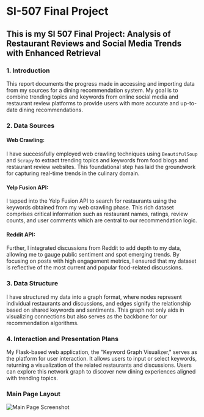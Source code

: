 # SI-507 Final Project
## This is my SI 507 Final Project: Analysis of Restaurant Reviews and Social Media Trends with Enhanced Retrieval

### 1. Introduction
This report documents the progress made in accessing and importing data from my sources for a dining recommendation system. My goal is to combine trending topics and keywords from online social media and restaurant review platforms to provide users with more accurate and up-to-date dining recommendations.

### 2. Data Sources

#### Web Crawling:
I have successfully employed web crawling techniques using `BeautifulSoup` and `Scrapy` to extract trending topics and keywords from food blogs and restaurant review websites. This foundational step has laid the groundwork for capturing real-time trends in the culinary domain.

#### Yelp Fusion API:
I tapped into the Yelp Fusion API to search for restaurants using the keywords obtained from my web crawling phase. This rich dataset comprises critical information such as restaurant names, ratings, review counts, and user comments which are central to our recommendation logic.

#### Reddit API:
Further, I integrated discussions from Reddit to add depth to my data, allowing me to gauge public sentiment and spot emerging trends. By focusing on posts with high engagement metrics, I ensured that my dataset is reflective of the most current and popular food-related discussions.

### 3. Data Structure

I have structured my data into a graph format, where nodes represent individual restaurants and discussions, and edges signify the relationship based on shared keywords and sentiments. This graph not only aids in visualizing connections but also serves as the backbone for our recommendation algorithms.

### 4. Interaction and Presentation Plans

My Flask-based web application, the "Keyword Graph Visualizer," serves as the platform for user interaction. It allows users to input or select keywords, returning a visualization of the related restaurants and discussions. Users can explore this network graph to discover new dining experiences aligned with trending topics.

### Main Page Layout

![Main Page Screenshot](https://github.com/YunxuanRango/SI-507-Final-Project/assets/150485789/5385496c-fd33-4119-99d3-2fa15775d180)
